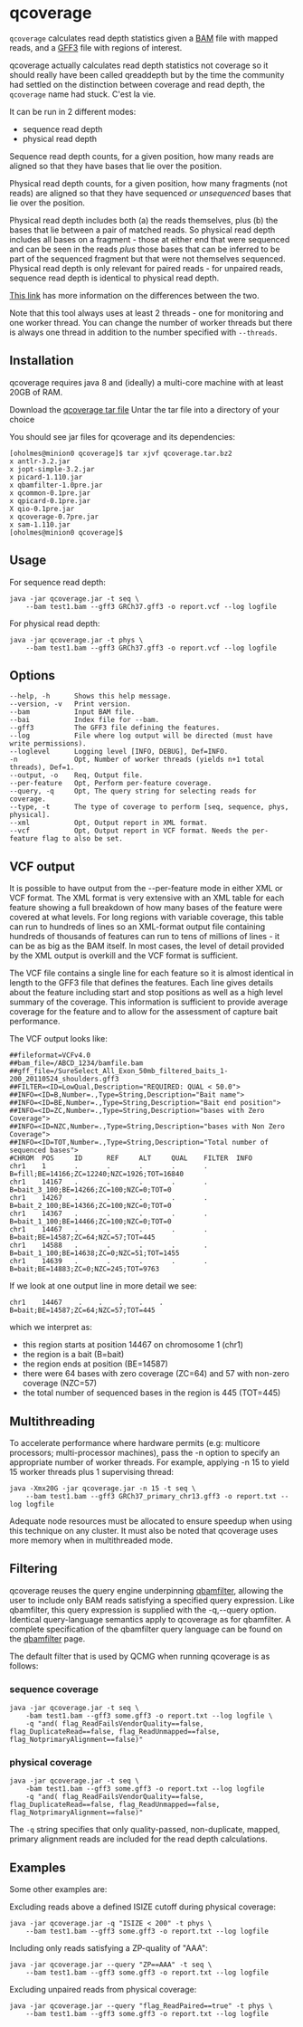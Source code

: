 # qcoverage

`qcoverage` calculates read depth 
statistics given a [BAM](http://samtools.github.io/hts-specs/SAMv1.pdf) 
file with mapped reads, and a 
[GFF3](http://www.sequenceontology.org/gff3.shtml) file with regions of
interest. 

qcoverage actually calculates read depth statistics not coverage so it
should really have been called qreaddepth but by the time the community
had settled on
the distinction between coverage and read depth, the `qcoverage` name had
stuck. C'est la vie.

It can be run in 2 different modes:

* sequence read depth
* physical read depth

Sequence read depth counts, for a given position, how many reads are
aligned so that they have bases that lie over the position. 

Physical read depth counts, for a given position, how many fragments
(not reads)
are aligned so that they have sequenced _or unsequenced_ bases that lie
over the position.

Physical read depth includes both (a) the reads themselves, plus (b) the 
bases that lie between a pair of matched reads. So physical read depth
includes all
bases on a fragment - those at either end that were sequenced and can be seen
in the reads _plus_ those bases that can be inferred to be part of the 
sequenced fragment but that were not themselves sequenced. Physical read
depth is only relevant for paired reads - for unpaired reads, sequence
read depth is identical to physical read depth.

[This link](http://www.nature.com/nrg/journal/v11/n10/fig_tab/nrg2841_F1.html#figure-title)
has more information on the differences between the two.

Note that this tool always uses at least 2 threads - one for monitoring
and one worker thread. You can change the number of worker threads but
there is always one thread in addition to the number specified with
`--threads`. 

## Installation

qcoverage requires java 8 and (ideally) a multi-core machine with at least 20GB of RAM.



Download the [qcoverage tar file](http://sourceforge.net/projects/adamajava/files/qcoverage.tar.bz2/download)
Untar the tar file into a directory of your choice

You should see jar files for qcoverage and its dependencies:

~~~~{.text}
[oholmes@minion0 qcoverage]$ tar xjvf qcoverage.tar.bz2
x antlr-3.2.jar
x jopt-simple-3.2.jar
x picard-1.110.jar
x qbamfilter-1.0pre.jar
x qcommon-0.1pre.jar
x qpicard-0.1pre.jar
X qio-0.1pre.jar
x qcoverage-0.7pre.jar
x sam-1.110.jar
[oholmes@minion0 qcoverage]$
~~~~

## Usage

For sequence read depth:

~~~~{.text}
java -jar qcoverage.jar -t seq \
    --bam test1.bam --gff3 GRCh37.gff3 -o report.vcf --log logfile
~~~~

For physical read depth:

~~~~{.text}
java -jar qcoverage.jar -t phys \
    --bam test1.bam --gff3 GRCh37.gff3 -o report.vcf --log logfile
~~~~



## Options

~~~~{.text}
--help, -h      Shows this help message.               
--version, -v   Print version.                    
--bam           Input BAM file.
--bai           Index file for --bam.
--gff3          The GFF3 file defining the features.   
--log           File where log output will be directed (must have write permissions).       
--loglevel      Logging level [INFO, DEBUG], Def=INFO. 
-n              Opt, Number of worker threads (yields n+1 total threads), Def=1.
--output, -o    Req, Output file.
--per-feature   Opt, Perform per-feature coverage.
--query, -q     Opt, The query string for selecting reads for coverage.
--type, -t      The type of coverage to perform [seq, sequence, phys, physical].
--xml           Opt, Output report in XML format.
--vcf           Opt, Output report in VCF format. Needs the per-feature flag to also be set.
~~~~

## VCF output

It is possible to have output from the --per-feature mode in either XML or
VCF format. The XML format is very extensive with an XML table for each
feature showing a full breakdown of how many bases of the feature were 
covered at what levels. For long regions with variable coverage, this table
can run to hundreds of lines so an XML-format output file containing 
hundreds of thousands of features can run to tens of millions of lines - it
can be as big as the BAM itself. In most cases, the level of detail provided
by the XML output is overkill and the VCF format is sufficient.

The VCF file contains a single line for each feature so it is almost
identical in length to the GFF3 file that defines the features. Each line 
gives details about the feature including start and stop positions as well 
as a high level summary of the coverage. This information is sufficient to 
provide average coverage for the feature and to allow for the assessment of 
capture bait performance.

The VCF output looks like:

~~~~{.text}
##fileformat=VCFv4.0
##bam_file=/ABCD_1234/bamfile.bam
##gff_file=/SureSelect_All_Exon_50mb_filtered_baits_1-200_20110524_shoulders.gff3
##FILTER=<ID=LowQual,Description="REQUIRED: QUAL < 50.0">
##INFO=<ID=B,Number=.,Type=String,Description="Bait name">
##INFO=<ID=BE,Number=.,Type=String,Description="Bait end position">
##INFO=<ID=ZC,Number=.,Type=String,Description="bases with Zero Coverage">
##INFO=<ID=NZC,Number=.,Type=String,Description="bases with Non Zero Coverage">
##INFO=<ID=TOT,Number=.,Type=String,Description="Total number of sequenced bases">
#CHROM  POS     ID      REF     ALT     QUAL    FILTER  INFO
chr1    1       .       .       .       .       .       B=fill;BE=14166;ZC=12240;NZC=1926;TOT=16840
chr1    14167   .       .       .       .       .       B=bait_3_100;BE=14266;ZC=100;NZC=0;TOT=0
chr1    14267   .       .       .       .       .       B=bait_2_100;BE=14366;ZC=100;NZC=0;TOT=0
chr1    14367   .       .       .       .       .       B=bait_1_100;BE=14466;ZC=100;NZC=0;TOT=0
chr1    14467   .       .       .       .       .       B=bait;BE=14587;ZC=64;NZC=57;TOT=445
chr1    14588   .       .       .       .       .       B=bait_1_100;BE=14638;ZC=0;NZC=51;TOT=1455
chr1    14639   .       .       .       .       .       B=bait;BE=14883;ZC=0;NZC=245;TOT=9763
~~~~

If we look at one output line in more detail we see:

~~~~{.text}
chr1    14467    .    .    .    .    .    B=bait;BE=14587;ZC=64;NZC=57;TOT=445
~~~~

which we interpret as:

* this region starts at position 14467 on chromosome 1 (chr1)
* the region is a bait (B=bait)
* the region ends at position (BE=14587)
* there were 64 bases with zero coverage (ZC=64) and 57 with non-zero coverage (NZC=57)
* the total number of sequenced bases in the region is 445 (TOT=445)

## Multithreading

To accelerate performance where hardware permits (e.g: multicore processors;
multi-processor machines), pass the -n option to specify an appropriate number
of worker threads.  For example, applying -n 15 to yield 15 worker threads plus 
1 supervising thread:

~~~~{.text}
java -Xmx20G -jar qcoverage.jar -n 15 -t seq \
    --bam test1.bam --gff3 GRCh37_primary_chr13.gff3 -o report.txt --log logfile
~~~~

Adequate node resources must be allocated to ensure speedup when using this
technique on any cluster. It must also be noted that qcoverage uses more memory
when in multithreaded mode.

## Filtering

qcoverage reuses the query engine underpinning
[qbamfilter](../qbamfilter/), allowing the user to include only BAM reads 
satisfying a specified query expression. Like qbamfilter, this query
expression is supplied with the -q,--query option.  Identical query-language
semantics apply to qcoverage as for qbamfilter. A complete specification of
the qbamfilter query language can be found on the [qbamfilter](qBamfilter) page.

The default filter that is used by QCMG when running qcoverage is as follows:

###  sequence coverage

~~~~{.text}
java -jar qcoverage.jar -t seq \
    -bam test1.bam --gff3 some.gff3 -o report.txt --log logfile \
    -q "and( flag_ReadFailsVendorQuality==false, flag_DuplicateRead==false, flag_ReadUnmapped==false, flag_NotprimaryAlignment==false)"
~~~~

### physical coverage

~~~~{.text}
java -jar qcoverage.jar -t seq \
    -bam test1.bam --gff3 some.gff3 -o report.txt --log logfile
    -q "and( flag_ReadFailsVendorQuality==false, flag_DuplicateRead==false, flag_ReadUnmapped==false, flag_NotprimaryAlignment==false)"
~~~~

The `-q` string specifies that only quality-passed, non-duplicate, mapped,
primary alignment reads are included for the read depth calculations.

## Examples

Some other examples are:

Excluding reads above a defined ISIZE cutoff during physical coverage:

~~~~{.text}
java -jar qcoverage.jar -q "ISIZE < 200" -t phys \
    --bam test1.bam --gff3 some.gff3 -o report.txt --log logfile
~~~~

Including only reads satisfying a ZP-quality of "AAA":

~~~~{.text}
java -jar qcoverage.jar --query "ZP==AAA" -t seq \
    --bam test1.bam --gff3 some.gff3 -o report.txt --log logfile
~~~~

Excluding unpaired reads from physical coverage:

~~~~{.text}
java -jar qcoverage.jar --query "flag_ReadPaired==true" -t phys \
    --bam test1.bam --gff3 some.gff3 -o report.txt --log logfile
~~~~

